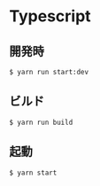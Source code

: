 # Typescript


## 開発時

```
$ yarn run start:dev
```

## ビルド

```
$ yarn run build
```


## 起動

```
$ yarn start
```
